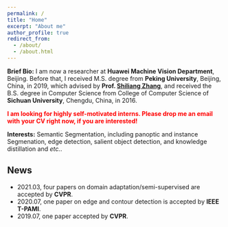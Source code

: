 ```yaml
---
permalink: /
title: "Home"
excerpt: "About me"
author_profile: true
redirect_from: 
  - /about/
  - /about.html
---
```


**Brief Bio:** I am now a researcher at **Huawei Machine Vision Department**, Beijing. Before that, I received M.S. degree from **Peking University**, Beijing, China, in 2019, which advised by **Prof. [Shiliang Zhang](http://www.pkuvmc.com/)**, and received the B.S. degree in Computer Science from College of Computer Science of **Sichuan University**, Chengdu, China, in 2016.

<p style="color:red;font-weight:bold;">I am looking for highly self-motivated interns. Please drop me an email with your CV right now, if you are interested!</p>

**Interests:** Semantic Segmentation, including panoptic and instance Segmenation, edge detection, salient object detection, and knowledge distillation and *etc.*.


## News

- 2021.03, four papers on domain adaptation/semi-supervised are accepted by **CVPR**.
- 2020.07, one paper on edge and contour detection is accepted by **IEEE T-PAMI**.
- 2019.07, one paper accepted by **CVPR**.